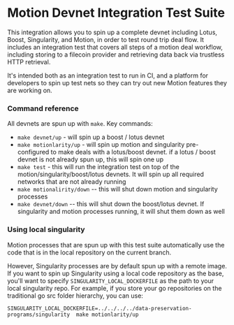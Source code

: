 # Motion Devnet Integration Test Suite

This integration allows you to spin up a complete devnet including Lotus, Boost, Singularity, and Motion, in order to test round trip deal flow. It includes an integration test that covers all steps of a motion deal workflow, including storing to a filecoin provider and retrieving data back via trustless HTTP retrieval.

It's intended both as an integration test to run in CI, and a platform for developers to spin up test nets so they can try out new Motion features they are working on.

### Command reference

All devnets are spun up with `make`. Key commands:

- `make devnet/up` - will spin up a boost / lotus devnet
- `make motionlarity/up` - will spin up motion and singularity pre-configured to make deals with a lotus/boost devnet. if a lotus / boost devnet is not already spun up, this will spin one up
- `make test` - this will run the integration test on top of the motion/singularity/boost/lotus devnets. It will spin up all required networks that are not already running
- `make motionalirity/down` -- this will shut down motion and singularity processes
- `make devnet/down` -- this will shut down the boost/lotus devnet. If singularity and motion processes running, it will shut them down as well

### Using local singularity

Motion processes that are spun up with this test suite automatically use the code that is in the local repository on the current branch.

However, Singularity processes are by default spun up with a remote image. If you want to spin up Singularity using a local code repository as the base, you'll want to specify `SINGULARITY_LOCAL_DOCKERFILE` as the path to your local singularity repo. For example, if you store your go repositories on the traditional go src folder hierarchy, you can use:

`SINGULARITY_LOCAL_DOCKERFILE=../../../../data-preservation-programs/singularity  make motionlarity/up`